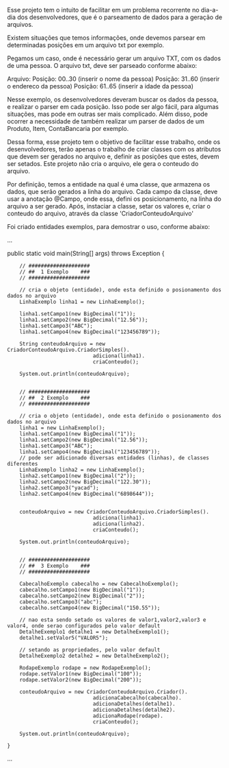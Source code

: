 Esse projeto tem o intuito de facilitar em um problema recorrente
no dia-a-dia dos desenvolvedores, que é o parseamento de dados para 
a geração de arquivos.

Existem situações que temos informações, onde devemos parsear em determinadas posições
em um arquivo txt por exemplo.

Pegamos um caso, onde é necessário gerar um arquivo TXT, com os dados de uma pessoa.
O arquivo txt, deve ser parseado conforme abaixo:

Arquivo:
Posição: 00..30 (inserir o nome da pessoa)
Posição: 31..60 (inserir o endereco da pessoa)
Posição: 61..65 (inserir a idade da pessoa)

Nesse exemplo, os desenvolvedores deveram buscar os dados da pessoa, e realizar o parser em cada posição.
Isso pode ser algo fácil, para algumas situações, mas pode em outras ser mais complicado.
Além disso, pode ocorrer a necessidade de também realizar um parser de dados de um Produto, 
Item, ContaBancaria por exemplo.

Dessa forma, esse projeto tem o objetivo de facilitar esse trabalho, onde os desenvolvedores,
terão apenas o trabalho de criar classes com os atributos que devem ser gerados no arquivo e,
definir as posições que estes, devem ser setados.
Este projeto não cria o arquivo, ele gera o conteudo do arquivo.

Por definição, temos a entidade na qual é uma classe, que armazena os dados,
que serão gerados a linha do arquivo. Cada campo da classe, deve usar
a anotação @Campo, onde essa, defini os posicionamento, na linha do arquivo a ser gerado.
Após, instaciar a classe, setar os valores e, criar o conteudo do arquivo,
através da classe 'CriadorConteudoArquivo'

Foi criado entidades exemplos, para demostrar o uso, conforme abaixo:

...

public static void main(String[] args) throws Exception {
		
		// ####################
		// ##  1 Exemplo	###
		// ####################
		
		// cria o objeto (entidade), onde esta definido o posionamento dos dados no arquivo
		LinhaExemplo linha1 = new LinhaExemplo();
		
		linha1.setCampo1(new BigDecimal("1")); 
		linha1.setCampo2(new BigDecimal("12.56"));
		linha1.setCampo3("ABC");
		linha1.setCampo4(new BigDecimal("123456789"));
		
		String conteudoArquivo = new CriadorConteudoArquivo.CriadorSimples().
								adiciona(linha1).
								criaConteudo();
		
		System.out.println(conteudoArquivo);
		
	
		// ####################
		// ##  2 Exemplo	###
		// ####################
		
		// cria o objeto (entidade), onde esta definido o posionamento dos dados no arquivo
		linha1 = new LinhaExemplo();		
		linha1.setCampo1(new BigDecimal("1")); 
		linha1.setCampo2(new BigDecimal("12.56"));
		linha1.setCampo3("ABC");
		linha1.setCampo4(new BigDecimal("123456789"));
		// pode ser adicionado diversas entidades (linhas), de classes diferentes
		LinhaExemplo linha2 = new LinhaExemplo();		
		linha2.setCampo1(new BigDecimal("2")); 
		linha2.setCampo2(new BigDecimal("122.30"));
		linha2.setCampo3("yacad");
		linha2.setCampo4(new BigDecimal("6898644"));
		
		
		conteudoArquivo = new CriadorConteudoArquivo.CriadorSimples().
								adiciona(linha1).
								adiciona(linha2).
								criaConteudo();
		
		System.out.println(conteudoArquivo);

	
		// ####################
		// ##  3 Exemplo	###
		// ####################
		
		CabecalhoExemplo cabecalho = new CabecalhoExemplo();
		cabecalho.setCampo1(new BigDecimal("1"));
		cabecalho.setCampo2(new BigDecimal("2"));
		cabecalho.setCampo3("abc");
		cabecalho.setCampo4(new BigDecimal("150.55"));

		// nao esta sendo setado os valores de valor1,valor2,valor3 e valor4, onde serao configurados pelo valor default
		DetalheExemplo1 detalhe1 = new DetalheExemplo1();		
		detalhe1.setValor5("VALOR5");
		
		// setando as propriedades, pelo valor default
		DetalheExemplo2 detalhe2 = new DetalheExemplo2();	

		RodapeExemplo rodape = new RodapeExemplo();
		rodape.setValor1(new BigDecimal("100"));
		rodape.setValor2(new BigDecimal("200"));
		
		conteudoArquivo = new CriadorConteudoArquivo.Criador().
								adicionaCabecalho(cabecalho).
								adicionaDetalhes(detalhe1).
								adicionaDetalhes(detalhe2).
								adicionaRodape(rodape).
								criaConteudo();
		
		System.out.println(conteudoArquivo);
		
	}

...





